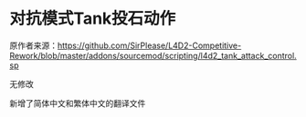 # 对抗模式Tank投石动作



原作者来源：https://github.com/SirPlease/L4D2-Competitive-Rework/blob/master/addons/sourcemod/scripting/l4d2_tank_attack_control.sp



无修改

新增了简体中文和繁体中文的翻译文件